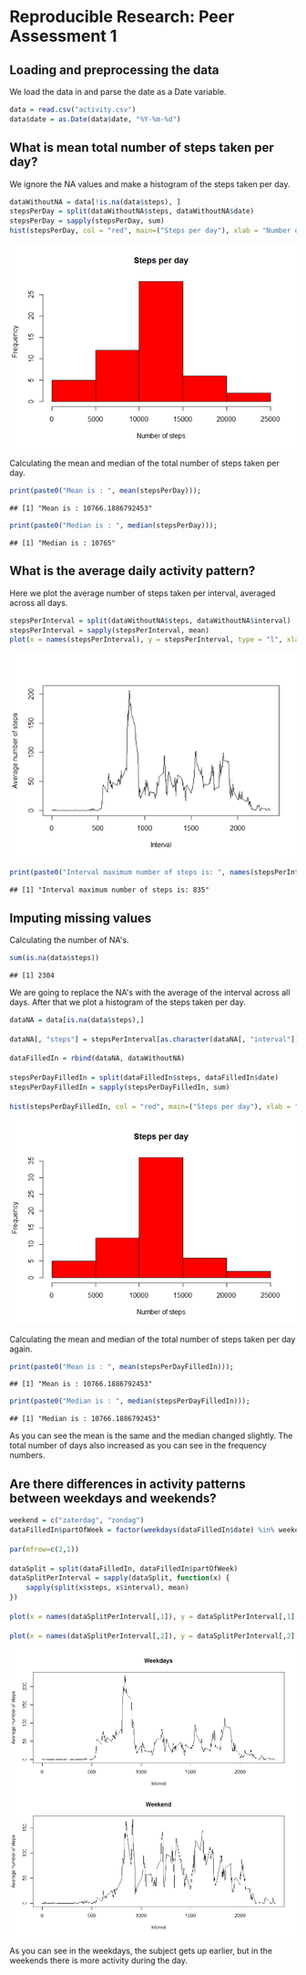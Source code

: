 # Reproducible Research: Peer Assessment 1


## Loading and preprocessing the data

We load the data in and parse the date as a Date variable.


```r
data = read.csv("activity.csv")
data$date = as.Date(data$date, "%Y-%m-%d")
```


## What is mean total number of steps taken per day?

We ignore the NA values and make a histogram of the steps taken per day.


```r
dataWithoutNA = data[!is.na(data$steps), ]
stepsPerDay = split(dataWithoutNA$steps, dataWithoutNA$date)
stepsPerDay = sapply(stepsPerDay, sum)
hist(stepsPerDay, col = "red", main=("Steps per day"), xlab = "Number of steps")
```

![](./PA1_template_files/figure-html/unnamed-chunk-2-1.png) 

Calculating the mean and median of the total number of steps taken per day.


```r
print(paste0("Mean is : ", mean(stepsPerDay)));
```

```
## [1] "Mean is : 10766.1886792453"
```

```r
print(paste0("Median is : ", median(stepsPerDay)));
```

```
## [1] "Median is : 10765"
```

## What is the average daily activity pattern?

Here we plot the average number of steps taken per interval, averaged across all days.


```r
stepsPerInterval = split(dataWithoutNA$steps, dataWithoutNA$interval)
stepsPerInterval = sapply(stepsPerInterval, mean)
plot(x = names(stepsPerInterval), y = stepsPerInterval, type = "l", xlab = "Interval", ylab = "Average number of steps")
```

![](./PA1_template_files/figure-html/unnamed-chunk-4-1.png) 

```r
print(paste0("Interval maximum number of steps is: ", names(stepsPerInterval[which(stepsPerInterval == max(stepsPerInterval))])))
```

```
## [1] "Interval maximum number of steps is: 835"
```

## Imputing missing values

Calculating the number of NA's.


```r
sum(is.na(data$steps))
```

```
## [1] 2304
```

We are going to replace the NA's with the average of the interval across all days. After that we plot a histogram of the steps taken per day.


```r
dataNA = data[is.na(data$steps),]

dataNA[, "steps"] = stepsPerInterval[as.character(dataNA[, "interval"])]

dataFilledIn = rbind(dataNA, dataWithoutNA)

stepsPerDayFilledIn = split(dataFilledIn$steps, dataFilledIn$date)
stepsPerDayFilledIn = sapply(stepsPerDayFilledIn, sum)

hist(stepsPerDayFilledIn, col = "red", main=("Steps per day"), xlab = "Number of steps")
```

![](./PA1_template_files/figure-html/unnamed-chunk-6-1.png) 

Calculating the mean and median of the total number of steps taken per day again.


```r
print(paste0("Mean is : ", mean(stepsPerDayFilledIn)));
```

```
## [1] "Mean is : 10766.1886792453"
```

```r
print(paste0("Median is : ", median(stepsPerDayFilledIn)));
```

```
## [1] "Median is : 10766.1886792453"
```

As you can see the mean is the same and the median changed slightly.
The total number of days also increased as you can see in the frequency numbers.

## Are there differences in activity patterns between weekdays and weekends?


```r
weekend = c("zaterdag", "zondag")
dataFilledIn$partOfWeek = factor(weekdays(dataFilledIn$date) %in% weekend, labels = c("weekday", "weekend"))

par(mfrow=c(2,1))

dataSplit = split(dataFilledIn, dataFilledIn$partOfWeek)
dataSplitPerInterval = sapply(dataSplit, function(x) {
    sapply(split(x$steps, x$interval), mean)
})

plot(x = names(dataSplitPerInterval[,1]), y = dataSplitPerInterval[,1], type = "l", main = "Weekdays", xlab = "Interval", ylab = "Average number of steps")

plot(x = names(dataSplitPerInterval[,2]), y = dataSplitPerInterval[,2], type = "l", main = "Weekend", xlab = "Interval", ylab = "Average number of steps")
```

![](./PA1_template_files/figure-html/unnamed-chunk-8-1.png) 

As you can see in the weekdays, the subject gets up earlier, but in the weekends there is more activity during the day.
